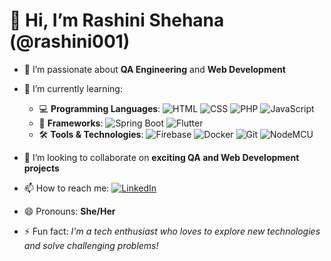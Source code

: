 # 👋 Hi, I’m Rashini Shehana (@rashini001)

- 👀 I’m passionate about **QA Engineering** and **Web Development**
- 🌱 I’m currently learning:
  - 💻 **Programming Languages**: ![HTML](https://img.shields.io/badge/-HTML-E34F26?style=flat-square&logo=html5&logoColor=white) ![CSS](https://img.shields.io/badge/-CSS-1572B6?style=flat-square&logo=css3&logoColor=white) ![PHP](https://img.shields.io/badge/-PHP-777BB4?style=flat-square&logo=php&logoColor=white) ![JavaScript](https://img.shields.io/badge/-JavaScript-F7DF1E?style=flat-square&logo=javascript&logoColor=black)
  - 📱 **Frameworks**: ![Spring Boot](https://img.shields.io/badge/-Spring%20Boot-6DB33F?style=flat-square&logo=spring-boot&logoColor=white) ![Flutter](https://img.shields.io/badge/-Flutter-02569B?style=flat-square&logo=flutter&logoColor=white)
  - 🛠️ **Tools & Technologies**: ![Firebase](https://img.shields.io/badge/-Firebase-FFCA28?style=flat-square&logo=firebase&logoColor=black) ![Docker](https://img.shields.io/badge/-Docker-2496ED?style=flat-square&logo=docker&logoColor=white) ![Git](https://img.shields.io/badge/-Git-F05032?style=flat-square&logo=git&logoColor=white) ![NodeMCU](https://img.shields.io/badge/-NodeMCU-003366?style=flat-square&logo=nodemcu&logoColor=white)

- 💞️ I’m looking to collaborate on **exciting QA and Web Development projects**
- 📫 How to reach me: [![LinkedIn](https://img.shields.io/badge/-LinkedIn-0A66C2?style=flat-square&logo=linkedin&logoColor=white)](https://www.linkedin.com/in/rashini-shehana)
- 😄 Pronouns: **She/Her**
- ⚡ Fun fact: _I'm a tech enthusiast who loves to explore new technologies and solve challenging problems!_

